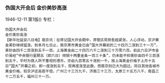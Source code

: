 ### 伪国大开会后  金价美钞高涨

1946-12-11
第1版()
专栏：

    伪国大开会后
    金价美钞高涨
    【新华社延安八日电】南京讯：在蒋记国大开会期中，蒋管区局势愈趋紧张，人心浮动，京沪黄金美钞继续猛涨。到本月七日止，南京黑市黄金已由“国大开幕前的二十四万二涨到三十一万”，美钞由四千二百涨到五千一百。上海黄金由二十四万六千二涨到三十万零六百。前此六日沪市金价虽经“中央银行星期五（即六日）倾销十两重金条一百三十条”，仍未能平抑美钞由四千三百涨到五千，平时为商人所不重视的港币，亦由九百零五十涨到一千。按上海美金价格于上月十五日“国大”开幕之初，即一度涨到五千，现再度涨至此数，而南京则已大为超过。同日其他各城市黄金价格，较京沪还高若干倍，广州三十三万九千，济南三十三万，太原三十五万八千，南昌三十二万五千，福州三十一万。
